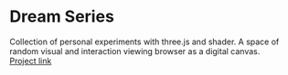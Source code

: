 # Dream Series
Collection of personal experiments with three.js and shader. A space of random visual and interaction viewing browser as a digital canvas. <br>
[Project link](https://byjoohyunpark.github.io/dream/)


